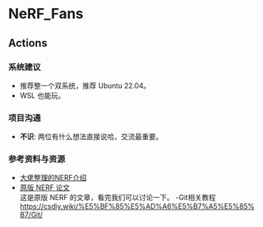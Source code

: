 # NeRF_Fans
## Actions

### 系统建议
- 推荐整一个双系统，推荐 Ubuntu 22.04。   
-  WSL 也能玩。

### 项目沟通
- **不识**: 两位有什么想法直接说哈，交流最重要。

### 参考资料与资源
- [大佬整理的NERF介绍](https://github.com/yangjiheng/nerf_and_beyond_docs)  
- [原版 NERF 论文](https://arxiv.org/abs/2003.08934)  
   这是原版 NERF 的文章，看完我们可以讨论一下。
-Git相关教程   https://csdiy.wiki/%E5%BF%85%E5%AD%A6%E5%B7%A5%E5%85%B7/Git/


